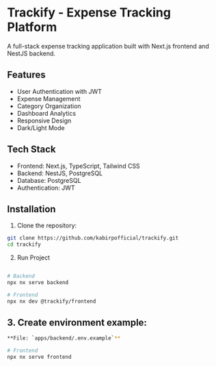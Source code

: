 # Trackify - Expense Tracking Platform

A full-stack expense tracking application built with Next.js frontend and NestJS backend.

## Features
- User Authentication with JWT
- Expense Management
- Category Organization
- Dashboard Analytics
- Responsive Design
- Dark/Light Mode

## Tech Stack
- Frontend: Next.js, TypeScript, Tailwind CSS
- Backend: NestJS, PostgreSQL
- Database: PostgreSQL
- Authentication: JWT

## Installation

1. Clone the repository:
```bash
git clone https://github.com/kabirpofficial/trackify.git
cd trackify
```

2. Run Project
```bash

# Backend
npx nx serve backend

# Frontend
npx nx dev @trackify/frontend
```


## 3. Create environment example:
```bash
**File: `apps/backend/.env.example`**

# Frontend
npx nx serve frontend
